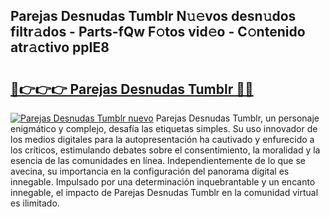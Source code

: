## Parejas Desnudas Tumblr N𝚞𝚎vos desn𝚞dos filtr𝚊dos - Parts-fQw F𝚘tos vid𝚎o - C𝚘ntenido atr𝚊ctivo ppIE8

# <h2><a href="http://mb4s261.tromn.icu/?c=Parejas+Desnudas+Tumblr">🔗👉👉👉 Parejas Desnudas Tumblr 🔗🔗</a></h2>

[![Parejas Desnudas Tumblr nuevo](https://i.imgur.com/pEAQMta.gif)](http://mb4s261.tromn.icu/?c=Parejas+Desnudas+Tumblr)
Parejas Desnudas Tumblr, un personaje enigmático y complejo, desafía las etiquetas simples. Su uso innovador de los medios digitales para la autopresentación ha cautivado y enfurecido a los críticos, estimulando debates sobre el consentimiento, la moralidad y la esencia de las comunidades en línea. Independientemente de lo que se avecina, su importancia en la configuración del panorama digital es innegable. Impulsado por una determinación inquebrantable y un encanto innegable, el impacto de Parejas Desnudas Tumblr en la comunidad virtual es ilimitado.
